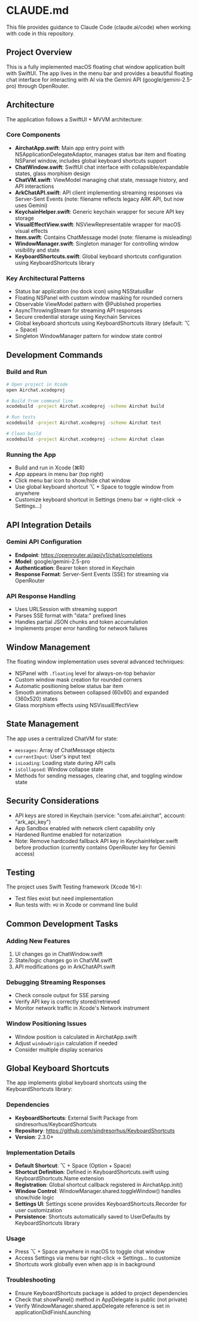 # CLAUDE.md

This file provides guidance to Claude Code (claude.ai/code) when working with code in this repository.

## Project Overview

This is a fully implemented macOS floating chat window application built with SwiftUI. The app lives in the menu bar and provides a beautiful floating chat interface for interacting with AI via the Gemini API (google/gemini-2.5-pro) through OpenRouter.

## Architecture

The application follows a SwiftUI + MVVM architecture:

### Core Components
- **AirchatApp.swift**: Main app entry point with NSApplicationDelegateAdaptor, manages status bar item and floating NSPanel window, includes global keyboard shortcuts support
- **ChatWindow.swift**: SwiftUI chat interface with collapsible/expandable states, glass morphism design
- **ChatVM.swift**: ViewModel managing chat state, message history, and API interactions
- **ArkChatAPI.swift**: API client implementing streaming responses via Server-Sent Events (note: filename reflects legacy ARK API, but now uses Gemini)
- **KeychainHelper.swift**: Generic keychain wrapper for secure API key storage
- **VisualEffectView.swift**: NSViewRepresentable wrapper for macOS visual effects
- **Item.swift**: Contains ChatMessage model (note: filename is misleading)
- **WindowManager.swift**: Singleton manager for controlling window visibility and state
- **KeyboardShortcuts.swift**: Global keyboard shortcuts configuration using KeyboardShortcuts library

### Key Architectural Patterns
- Status bar application (no dock icon) using NSStatusBar
- Floating NSPanel with custom window masking for rounded corners
- Observable ViewModel pattern with @Published properties
- AsyncThrowingStream for streaming API responses
- Secure credential storage using Keychain Services
- Global keyboard shortcuts using KeyboardShortcuts library (default: ⌥ + Space)
- Singleton WindowManager pattern for window state control

## Development Commands

### Build and Run
```bash
# Open project in Xcode
open Airchat.xcodeproj

# Build from command line
xcodebuild -project Airchat.xcodeproj -scheme Airchat build

# Run tests
xcodebuild -project Airchat.xcodeproj -scheme Airchat test

# Clean build
xcodebuild -project Airchat.xcodeproj -scheme Airchat clean
```

### Running the App
- Build and run in Xcode (⌘R)
- App appears in menu bar (top right)
- Click menu bar icon to show/hide chat window
- Use global keyboard shortcut ⌥ + Space to toggle window from anywhere
- Customize keyboard shortcut in Settings (menu bar → right-click → Settings...)

## API Integration Details

### Gemini API Configuration
- **Endpoint**: https://openrouter.ai/api/v1/chat/completions
- **Model**: google/gemini-2.5-pro
- **Authentication**: Bearer token stored in Keychain
- **Response Format**: Server-Sent Events (SSE) for streaming via OpenRouter

### API Response Handling
- Uses URLSession with streaming support
- Parses SSE format with "data:" prefixed lines
- Handles partial JSON chunks and token accumulation
- Implements proper error handling for network failures

## Window Management

The floating window implementation uses several advanced techniques:
- NSPanel with `.floating` level for always-on-top behavior
- Custom window mask creation for rounded corners
- Automatic positioning below status bar item
- Smooth animations between collapsed (60x60) and expanded (360x520) states
- Glass morphism effects using NSVisualEffectView

## State Management

The app uses a centralized ChatVM for state:
- `messages`: Array of ChatMessage objects
- `currentInput`: User's input text
- `isLoading`: Loading state during API calls
- `isCollapsed`: Window collapse state
- Methods for sending messages, clearing chat, and toggling window state

## Security Considerations

- API keys are stored in Keychain (service: "com.afei.airchat", account: "ark_api_key")
- App Sandbox enabled with network client capability only
- Hardened Runtime enabled for notarization
- Note: Remove hardcoded fallback API key in KeychainHelper.swift before production (currently contains OpenRouter key for Gemini access)

## Testing

The project uses Swift Testing framework (Xcode 16+):
- Test files exist but need implementation
- Run tests with: `⌘U` in Xcode or command line build

## Common Development Tasks

### Adding New Features
1. UI changes go in ChatWindow.swift
2. State/logic changes go in ChatVM.swift
3. API modifications go in ArkChatAPI.swift

### Debugging Streaming Responses
- Check console output for SSE parsing
- Verify API key is correctly stored/retrieved
- Monitor network traffic in Xcode's Network instrument

### Window Positioning Issues
- Window position is calculated in AirchatApp.swift
- Adjust `windowOrigin` calculation if needed
- Consider multiple display scenarios

## Global Keyboard Shortcuts

The app implements global keyboard shortcuts using the KeyboardShortcuts library:

### Dependencies
- **KeyboardShortcuts**: External Swift Package from sindresorhus/KeyboardShortcuts
- **Repository**: https://github.com/sindresorhus/KeyboardShortcuts
- **Version**: 2.3.0+

### Implementation Details
- **Default Shortcut**: ⌥ + Space (Option + Space)
- **Shortcut Definition**: Defined in KeyboardShortcuts.swift using KeyboardShortcuts.Name extension
- **Registration**: Global shortcut callback registered in AirchatApp.init()
- **Window Control**: WindowManager.shared.toggleWindow() handles show/hide logic
- **Settings UI**: Settings scene provides KeyboardShortcuts.Recorder for user customization
- **Persistence**: Shortcuts automatically saved to UserDefaults by KeyboardShortcuts library

### Usage
- Press ⌥ + Space anywhere in macOS to toggle chat window
- Access Settings via menu bar right-click → Settings... to customize
- Shortcuts work globally even when app is in background

### Troubleshooting
- Ensure KeyboardShortcuts package is added to project dependencies
- Check that showPanel() method in AppDelegate is public (not private)
- Verify WindowManager.shared.appDelegate reference is set in applicationDidFinishLaunching